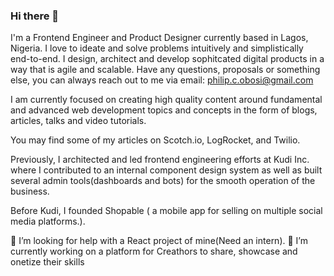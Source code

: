 ### Hi there 👋
I'm a Frontend Engineer and Product Designer currently based in Lagos, Nigeria.
I love to ideate and solve problems intuitively and simplistically end-to-end. I design, architect and develop sophitcated digital products in a way that is agile and scalable. Have any questions, proposals or something else, you can always reach out to me via email: philip.c.obosi@gmail.com

I am currently focused on creating high quality content around fundamental and advanced web development topics and concepts in the form of blogs, articles, talks and video tutorials.

You may find some of my articles on Scotch.io, LogRocket, and Twilio.

Previously, I architected and led frontend engineering efforts at Kudi Inc. where I contributed to an internal component design system as well as built several admin tools(dashboards and bots) for the smooth operation of the business.

Before Kudi, I founded Shopable ( a mobile app for selling on multiple social media platforms.).

🤔 I’m looking for help with a React project of mine(Need an intern).
🔭 I’m currently working on a platform for Creathors to share, showcase and onetize their skills 
<!--
**worldclassdev/worldclassdev** is a ✨ _special_ ✨ repository because its `README.md` (this file) appears on your GitHub profile.

Here are some ideas to get you started:


- 🌱 I’m currently learning ...
- 👯 I’m looking to collaborate on ...

- 💬 Ask me about ...
- 📫 How to reach me: ...
- 😄 Pronouns: ...
- ⚡ Fun fact: ...
-->

